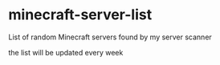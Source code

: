 # minecraft-server-list
List of random Minecraft servers found by my server scanner

the list will be updated every week
